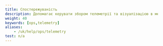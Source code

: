 ```yaml
---
title: Спостережуваність
description: Допомагає керувати збором телеметрії та візуалізацією в мережі.
weight: 40
keywords: [ops,telemetry]
aliases:
    - /uk/help/ops/telemetry
test: n/a
---
```

